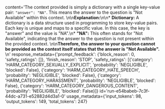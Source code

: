 content='The context provided is simply a dictionary with a single key-value pair: `"answer": "NA"`. This means the answer to the question is "Not Available" within this context. \n\n**Explanation:**\n\n* **Dictionary:** A dictionary is a data structure used in programming to store key-value pairs. Each key is unique and maps to a specific value. In this case, the key is "answer" and the value is "NA".\n* **"NA":** This often stands for "Not Available", indicating that the answer to the question is not present within the provided context. \n\n**Therefore, the answer to your question cannot be provided as the context itself states that the answer is "Not Available".** \n' response_metadata={'prompt_feedback': {'block_reason': 0, 'safety_ratings': []}, 'finish_reason': 'STOP', 'safety_ratings': [{'category': 'HARM_CATEGORY_SEXUALLY_EXPLICIT', 'probability': 'NEGLIGIBLE', 'blocked': False}, {'category': 'HARM_CATEGORY_HATE_SPEECH', 'probability': 'NEGLIGIBLE', 'blocked': False}, {'category': 'HARM_CATEGORY_HARASSMENT', 'probability': 'NEGLIGIBLE', 'blocked': False}, {'category': 'HARM_CATEGORY_DANGEROUS_CONTENT', 'probability': 'NEGLIGIBLE', 'blocked': False}]} id='run-e54babeb-7c3f-44dc-a731-e52882d4d3a1-0' usage_metadata={'input_tokens': 98, 'output_tokens': 149, 'total_tokens': 247}